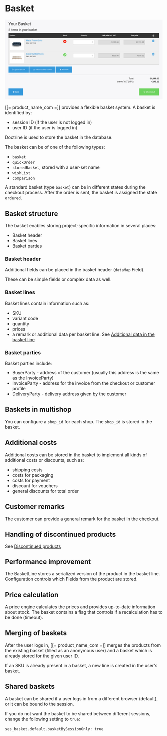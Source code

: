 # Basket

![](../img/basket_1.png)

[[= product_name_com =]] provides a flexible basket system. A basket is identified by: 

- session ID (if the user is not logged in)
- user ID (if the user is logged in)

Doctrine is used to store the basket in the database.  

The basket can be of one of the following types:

- `basket`
- `quickOrder`
- `storedBasket`, stored with a user-set name
- `wishList`
- `comparison`

A standard basket (type `basket`) can be in different states during the checkout process. After the order is sent, the basket is assigned the state `ordered`.

## Basket structure

The basket enables storing project-specific information in several places:

- Basket header
- Basket lines
- Basket parties

### Basket header

Additional fields can be placed in the basket header (`dataMap` Field).

These can be simple fields or complex data as well.

### Basket lines

Basket lines contain information such as:

- SKU
- variant code
- quantity
- prices
- a remark or additional data per basket line. See [Additional data in the basket line](basket_features/additional_data_in_the_basket_line.md)

### Basket parties

Basket parties include:

- BuyerParty - address of the customer (usually this address is the same as the InvoiceParty)
- InvoiceParty - address for the invoice from the checkout or customer profile
- DeliveryParty - delivery address given by the customer

## Baskets in multishop

You can configure a `shop_id` for each shop. The `shop_id` is stored in the basket.

## Additional costs

Additional costs can be stored in the basket to implement all kinds of additional costs or discounts, such as:

- shipping costs
- costs for packaging
- costs for payment
- discount for vouchers
- general discounts for total order

## Customer remarks

The customer can provide a general remark for the basket in the checkout.

## Handling of discontinued products

See [Discontinued products](basket_features/discontinued_products.md)

## Performance improvement

The BasketLine stores a serialized version of the product in the basket line.
Configuration controls which Fields from the product are stored.

## Price calculation

A price engine calculates the prices and provides up-to-date information about stock.
The basket contains a flag that controls if a recalculation has to be done (timeout).

## Merging of baskets

After the user logs in, [[= product_name_com =]] merges the products from the existing basket (filled as an anonymous user) and a basket which is already stored for the given user ID.

If an SKU is already present in a basket, a new line is created in the user's basket.

## Shared baskets

A basket can be shared if a user logs in from a different browser (default), or it can be bound to the session.

If you do not want the basket to be shared between different sessions, change the following setting to `true`:

`ses_basket.default.basketBySessionOnly: true`
